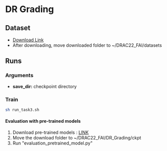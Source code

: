 # DR Grading

## Dataset
* [Download Link](https://drac22.grand-challenge.org/)
* After downloading, move downloaded folder to ~/DRAC22_FAI/datasets
   
## Runs

### Arguments
* **save_dir:** checkpoint directory

### Train

```bash
sh run_task3.sh
```

#### Evaluation with pre-trained models
1. Download pre-trained models : [LINK](https://vunocorp-my.sharepoint.com/:f:/g/personal/jaeyoung_kim_vuno_co/ElQhUkwNH4dPpkLGnAO0_sUBk6TDcH6RR4SehD_Nzpg96A?e=XwHdyQ)
2. Move the download folder to ~/DRAC22_FAI/DR_Grading/ckpt
3. Run "evaluation_pretrained_model.py"
